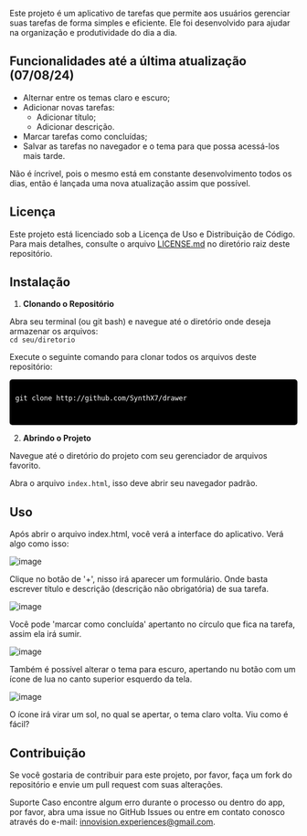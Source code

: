 Este projeto é um aplicativo de tarefas que permite aos usuários gerenciar suas tarefas de forma simples e eficiente. Ele foi desenvolvido para ajudar na organização e produtividade do dia a dia.

## Funcionalidades até a última atualização (07/08/24)

- Alternar entre os temas claro e escuro;
- Adicionar novas tarefas:
  - Adicionar título;
  - Adicionar descrição.
- Marcar tarefas como concluídas;
- Salvar as tarefas no navegador e o tema para que possa acessá-los mais tarde.

Não é íncrivel, pois o mesmo está em constante desenvolvimento todos os dias, então é lançada uma nova atualização assim que possível.

## Licença

Este projeto está licenciado sob a Licença de Uso e Distribuição de Código. Para mais detalhes, consulte o arquivo [LICENSE.md](LICENSE.md) no diretório raiz deste repositório.

## Instalação

1. **Clonando o Repositório**

  Abra seu terminal (ou git bash) e navegue até o diretório onde deseja armazenar os arquivos: <br>
  `cd seu/diretorio`
  
  Execute o seguinte comando para clonar todos os arquivos deste repositório: <br>
  <pre style="background-color: #000; color: #fff; padding: 10px; border-radius: 5px; overflow-x: auto;">
        <code style="font-family: monospace;">
git clone http://github.com/SynthX7/drawer
        </code>
    </pre>


2. **Abrindo o Projeto**

  Navegue até o diretório do projeto com seu gerenciador de arquivos favorito.

  Abra o arquivo `index.html`, isso deve abrir seu navegador padrão.

## Uso
Após abrir o arquivo index.html, você verá a interface do aplicativo. Verá algo como isso:

![image](https://github.com/user-attachments/assets/5ab6b371-c94a-4cf4-9309-24b8de534192)

Clique no botão de '+', nisso irá aparecer um formulário. Onde basta escrever título e descrição (descrição não obrigatória) de sua tarefa.

![image](https://github.com/user-attachments/assets/e38993f9-a9e2-4585-b798-1f62c81c6c06)

Você pode 'marcar como concluída' apertanto no círculo que fica na tarefa, assim ela irá sumir.

![image](https://github.com/user-attachments/assets/40220dbd-04ba-4aa8-95fe-3af78ebb6c6e)

Também é possível alterar o tema para escuro, apertando nu botão com um ícone de lua no canto superior esquerdo da tela.

![image](https://github.com/user-attachments/assets/92473db5-f4d1-4c0f-8f67-0aad54fe94e7)

O ícone irá virar um sol, no qual se apertar, o tema claro volta.
Viu como é fácil?

## Contribuição
Se você gostaria de contribuir para este projeto, por favor, faça um fork do repositório e envie um pull request com suas alterações.

Suporte
Caso encontre algum erro durante o processo ou dentro do app, por favor, abra uma issue no GitHub Issues ou entre em contato conosco através do e-mail: innovision.experiences@gmail.com.
